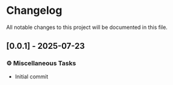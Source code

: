 # Changelog

All notable changes to this project will be documented in this file.

## [0.0.1] - 2025-07-23

### ⚙️ Miscellaneous Tasks

- Initial commit

<!-- generated by git-cliff -->
